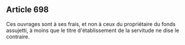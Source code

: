 Article 698
----
Ces ouvrages sont à ses frais, et non à ceux du propriétaire du fonds assujetti,
à moins que le titre d'établissement de la servitude ne dise le contraire.

